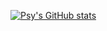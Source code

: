 [![Psy's GitHub stats](https://github-readme-stats.vercel.app/api?username=anuraghazra)](https://github.com/psynx/github-readme-stats)
